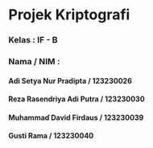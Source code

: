 ﻿# Projek Kriptografi

### Kelas : IF - B
### Nama / NIM :
#### Adi Setya Nur Pradipta / 123230026
#### Reza Rasendriya Adi Putra / 123230030
#### Muhammaɗ David Firdaus / 123230039
#### Gusti Rama / 123230040


